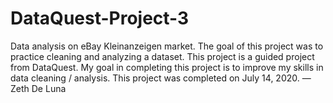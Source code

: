 # DataQuest-Project-3
Data analysis on eBay Kleinanzeigen market. The goal of this project was to practice cleaning and analyzing a dataset. This project is a guided project from DataQuest. My goal in completing this project is to improve my skills in data cleaning / analysis. This project was completed on July 14, 2020. — Zeth De Luna
